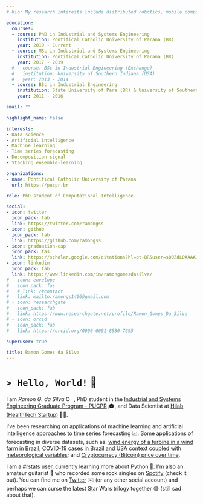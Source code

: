 ```yaml
---
# bio: My research interests include distributed robotics, mobile computing and programmable matter.

education:
  courses:
  - course: PhD in Industrial and Systems Engineering
    institution: Pontifical Catholic University of Parana (BR)
    year: 2019 - Current
  - course: MSc in Industrial and Systems Engineering
    institution: Pontifical Catholic University of Parana (BR)
    year: 2017 - 2019
  # - course: BSc in Industrial Engineering (Exchange)
  #   institution: University of Southern Indiana (USA)
  #   year: 2013 - 2014
  - course: BSc in Industrial Engineering
    institution: State University of Para (BR) & University of Southern Indiana (USA, Exchange)
    year: 2011 - 2016

email: ""

highlight_name: false

interests:
- Data science
- Artificial intelligence
- Machine learning
- Time series forecasting
- Decomposition signal
- Stacking ensemble-learning

organizations:
- name: Pontifical Catholic University of Parana
  url: https://pucpr.br

role: PhD student of Computational Intelligence

social:
- icon: twitter
  icon_pack: fab
  link: https://twitter.com/ramongss
- icon: github
  icon_pack: fab
  link: https://github.com/ramongss
- icon: graduation-cap
  icon_pack: fas
  link: https://scholar.google.com/citations?hl=pt-BR&user=s00ZdLQAAAAJ
- icon: linkedin
  icon_pack: fab
  link: https://www.linkedin.com/in/ramongomesdasilva/
# - icon: envelope
#   icon_pack: fas
#   # link: /#contact
#   link: mailto:ramongs1406@gmail.com
# - icon: researchgate
#   icon_pack: fab
#   link: https://www.researchgate.net/profile/Ramon_Gomes_Da_Silva
# - icon: orcid
#   icon_pack: fab
#   link: https://orcid.org/0000-0001-8580-7695

superuser: true

title: Ramon Gomes da Silva
---
```


# `> Hello, World!` :wave:

I am _Ramon G. da Silva_ [<img src="https://orcid.org/sites/default/files/images/orcid_16x16.png" style="width:1em;margin-right:.5em;" alt="ORCID iD icon"></img>][RamonID], PhD student in the [Industrial and Systems Engineering Graduate Program - PUCPR](https://www.pucpr.br/escola-politecnica/industrial-and-systems/) :mortar_board:, and Data Scientist at [Hilab (HealthTech Startup)](https://hilab.com.br/en/) :man_health_worker:. 

I've been researching on applications of machine learning and artificial intelligence approaches to time series forecasting :chart_with_upwards_trend:. Some applications of forecasting in diverse datasets, such as: [wind energy of a turbine in a wind farm in Brazil](https://www.sciencedirect.com/science/article/abs/pii/S0360544220322817); [COVID-19 cases in Brazil and USA context coupled with meteorological variables](https://www.sciencedirect.com/science/article/abs/pii/S0960077920304252); and [Cryptocurrecy (Bitcoin) price over time](https://ieeexplore.ieee.org/document/9207152). 

I am a [#rstats](https://www.r-project.org/) user, currently learning more about Python :snake:. I'm also an amateur guitarist :guitar: who recorded some rock singles on [Spotify](https://open.spotify.com/artist/5H5Ht9iimWk5MVXMQV3Ta9?si=yriOrXVKScSGYsjDfVdEUw) (check it out). You can find me on [Twitter](https://twitter.com/ramongss) :envelope: (or any other social account) and perhaps we can curse the latest Star Wars trilogy together :sweat_smile:	(still sad about that).

[RamonID]: https://orcid.org/0000-0001-8580-7695
